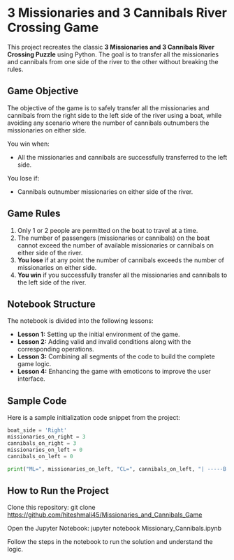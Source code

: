# 3 Missionaries and 3 Cannibals River Crossing Game

This project recreates the classic **3 Missionaries and 3 Cannibals River Crossing Puzzle** using Python. The goal is to transfer all the missionaries and cannibals from one side of the river to the other without breaking the rules.

## Game Objective
The objective of the game is to safely transfer all the missionaries and cannibals from the right side to the left side of the river using a boat, while avoiding any scenario where the number of cannibals outnumbers the missionaries on either side.

You win when:
- All the missionaries and cannibals are successfully transferred to the left side.

You lose if:
- Cannibals outnumber missionaries on either side of the river.

## Game Rules
1. Only 1 or 2 people are permitted on the boat to travel at a time.
2. The number of passengers (missionaries or cannibals) on the boat cannot exceed the number of available missionaries or cannibals on either side of the river.
3. **You lose** if at any point the number of cannibals exceeds the number of missionaries on either side.
4. **You win** if you successfully transfer all the missionaries and cannibals to the left side of the river.

## Notebook Structure
The notebook is divided into the following lessons:
- **Lesson 1:** Setting up the initial environment of the game.
- **Lesson 2:** Adding valid and invalid conditions along with the corresponding operations.
- **Lesson 3:** Combining all segments of the code to build the complete game logic.
- **Lesson 4:** Enhancing the game with emoticons to improve the user interface.

## Sample Code
Here is a sample initialization code snippet from the project:
```python
boat_side = 'Right'
missionaries_on_right = 3
cannibals_on_right = 3
missionaries_on_left = 0
cannibals_on_left = 0

print("ML=", missionaries_on_left, "CL=", cannibals_on_left, "| -----B |", "MR=", missionaries_on_right, "CR=", cannibals_on_right)
```

## How to Run the Project
Clone this repository:
git clone https://github.com/hiteshmali45/Missionaries_and_Cannibals_Game

Open the Jupyter Notebook:
jupyter notebook Missionary_Cannibals.ipynb

Follow the steps in the notebook to run the solution and understand the logic.

